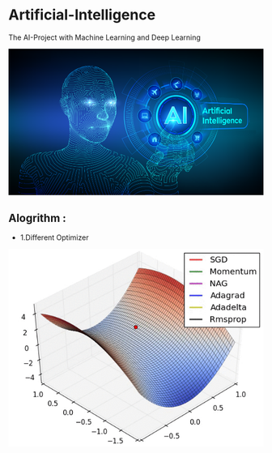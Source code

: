 # Artificial-Intelligence
The AI-Project with Machine Learning and Deep Learning

![image](AI.png)

## Alogrithm : 
- 1.Different Optimizer

![image](Optimizer3D.gif)